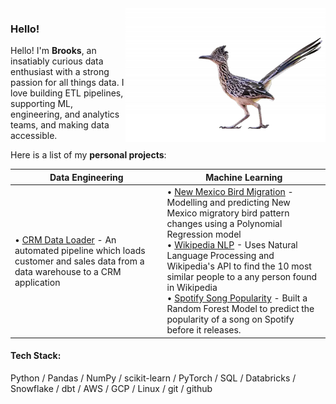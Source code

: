 <img align="right" src="greater-roadrunner-featured.png">

### Hello!

Hello!
I'm **Brooks**, an insatiably curious data enthusiast with a strong passion for all things data. I love building ETL pipelines, supporting ML, engineering, and analytics teams, and making data accessible.

Here is a list of my **personal projects**:

| **Data Engineering** | **Machine Learning** |
| ---------------------| ---------------------|
| • [CRM Data Loader]() - An automated pipeline which loads customer and sales data from a data warehouse to a CRM application  | • [New Mexico Bird Migration](https://github.com/brooksburkhead/Bird-Migration-Analysis) - Modelling and predicting New Mexico migratory bird pattern changes using a Polynomial Regression model <br>• [Wikipedia NLP]() - Uses Natural Language Processing and Wikipedia's API to find the 10 most similar people to a any person found in Wikipedia <br>• [Spotify Song Popularity]() - Built a Random Forest Model to predict the popularity of a song on Spotify before it releases. 

#### Tech Stack:

Python / Pandas / NumPy / scikit-learn / PyTorch / SQL / Databricks / Snowflake / dbt / AWS / GCP / Linux / git / github   
